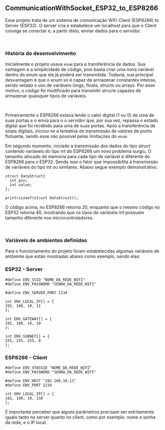 ## CommunicationWithSocket_ESP32_to_ESP8266

Esse projeto trata de um sistema de comunicação WiFi Client (ESP8266) to Server (ESP32). O server cria e estabelece um localhost para que o Client consiga se conectar e, a partir disto, enviar dados para o servidor.

<br/>


### História do desenvolvimento

Inicialmente o projeto usava `enum` para a transferência de dados. Sua vantagem e a simplicidade de código, pois basta criar uma nova variável dentro do enum que ela já poderá ser transmitida. Todavia, sua principal desvantagem é que o enum só é capaz de armazenar constantes inteiras, sendo vetado o uso de variáveis longs, floats, structs ou arrays.
Por esse motivo, o código foi modificado para transmitir structs capazes de armazenar quaisquer tipos de variáveis.

<br/>

Primeiramente o ESP8266 estava lendo o valor digital (1 ou 0) de uma de suas portas e o envia para o o servidor que, por sua vez, repassa o estado digital que foi recebido para uma de suas portas.
Após a transferência de sinais digitais, iniciou-se a tentativa de transmissão de valores de ponto flutuante, sendo esse não possível pelas limitações do `enum`.

Em segundo momento, iniciado a transmissão dos dados do tipo struct contendo variáveis do tipo int do ESP8266 um novo problema surgiu. O tamanho alocado de memoria para cada tipo de variável é diferente do ESP8266 para o ESP32. Sendo isso o fator que impossibilita a transmissão de variáveis do tipo int ou similares. Abaixo segue exemplo demonstrativo.

    struct DataStruct{
      int pin;
      int value;
    };

    print(sizeof(struct DataStruct));


O código acima, no ESP8266 retorna 20, enquanto que o mesmo código no ESP32 retorna 40, mostrando que os tipos de variáveis int possuem tamanho diferente nos microcontroladores.


<br/>

### Variáveis de ambientes definidas
Para o funcionamento do projeto foram estabelecidas algumas variáveis de ambiente que estão mostradas abaixo como exemplo, sendo elas:


### ESP32 - Server

    #define ENV_SSID "NOME_DA_REDE_WIFI" 
    #define ENV_PASSWORD "SENHA_DA_REDE_WIFI"

    #define ENV_SERVER_PORT 1234

    int ENV_LOCAL_IP[] = {
    192, 168, 10, 11
    };

    int ENV_GATEWAY[] = {
    192, 168, 10, 10
    };

    int ENV_SUBNET[] = {
    255, 255, 255, 0
    };

### ESP8266 - Client

    #define ENV_STASSID "NOME_DA_REDE_WIFI"
    #define ENV_PASSWORD "SENHA_DA_REDE_WIFI"

    #define ENV_HOST "192.168.10.11"
    #define ENV_PORT 1234

    int ENV_LOCAL_IP[] = {
    192, 168, 10, 110
    };

É importante perceber que alguns parâmetros precisam ser estritamente iguais tanto no server quanto no client, como por exemplo: nome e senha da rede, e o IP local.

